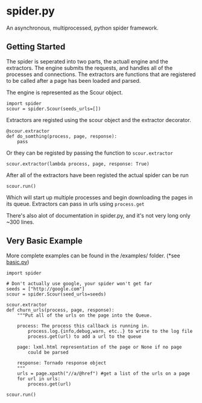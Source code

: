 spider.py
============

An asynchronous, multiprocessed, python spider framework.

## Getting Started

The spider is seperated into two parts, the actuall engine and the extractors.
The engine submits the requests, and handles all of the processes and 
connections. The extractors are functions that are registered to be called
after a page has been loaded and parsed.

The engine is represented as the Scour object.

	import spider
	scour = spider.Scour(seeds_urls=[])

Extractors are registed using the scour object and the extractor decorator.

	@scour.extractor
	def do_somthing(process, page, response):
		pass

Or they can be registed by passing the function to `scour.extractor`
	
	scour.extractor(lambda process, page, response: True)

After all of the extractors have been registed the actual spider can be run

	scour.run()

Which will start up multiple processes and begin downloading the pages in
its queue. Extractors can pass in urls using `process.get`

There's also alot of documentation in spider.py, and it's not very long
only ~300 lines.

## Very Basic Example

More complete examples can be found in the /examples/ folder. (*see [basic.py]("https://github.com/Joshkunz/spider.py/blob/master/examples/basic.py", "basic.py"))

	import spider
	
	# Don't actually use google, your spider won't get far
	seeds = ["http://google.com"]
	scour = spider.Scour(seed_urls=seeds)

	scour.extractor
	def churn_urls(process, page, response):
		"""Put all of the urls on the page into the Queue.
		
		process: The process this callback is running in.
			process.log.{info,debug,warn, etc..} to write to the log file
			process.get(url) to add a url to the queue

		page: lxml.html representation of the page or None if no page 
			could be parsed

		response: Tornado response object
		"""
		urls = page.xpath("//a/@href") #get a list of the urls on a page
		for url in urls:
			process.get(url)

	scour.run()
